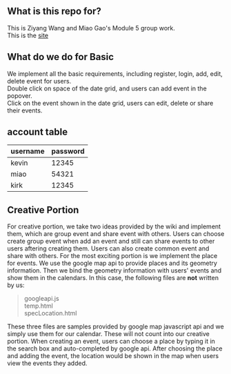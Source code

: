 ## What is this repo for?
This is Ziyang Wang and Miao Gao's Module 5 group work.  
This is the [site](http://majorkevin.me/CSE503M5-G/)

## What do we do for Basic
We implement all the basic requirements, including register, login, add, edit, delete event for users.  
Double click on space of the date grid, and users can add event in the popover.  
Click on the event shown in the date grid, users can edit, delete or share their events.

## account table
|username| password|
|--------|---------|
|kevin   | 12345   |
|miao    | 54321   |
|kirk    | 12345   |

## Creative Portion
For creative portion, we take two ideas provided by the wiki and implement them, which are group event and share event with others.
Users can choose create group event when add an event and still can share events to other users aftering creating them.
Users can also create common event and share with others.
For the most exciting portion is we implement the place for events. We use the google map api to provide places and its geometry information. Then we bind the geometry information with users' events and show them in the calendars. In this case, the following files are **not** written by us:
>googleapi.js  
>temp.html  
>specLocation.html

These three files are samples provided by google map javascript api and we simply use them for our calendar. These will not count into our creative portion.
When creating an event, users can choose a place by typing it in the search box and auto-completed by google api. After choosing the place and adding the event, the location would be shown in the map when users view the events they added.